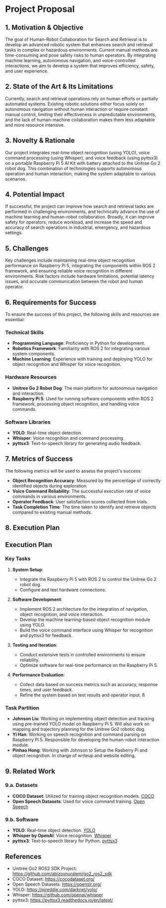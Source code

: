 # Project Proposal

## 1. Motivation & Objective

The goal of Human-Robot Collaboration for Search and Retrieval is to develop an advanced robotic system that enhances search and retrieval tasks in complex or hazardous environments. Current manual methods are time-consuming and pose safety risks to human operators. By integrating machine learning, autonomous navigation, and voice-controlled interactions, we aim to develop a system that improves efficiency, safety, and user experience.

## 2. State of the Art & Its Limitations

Currently, search and retrieval operations rely on human efforts or partially automated systems. Existing robotic solutions either focus solely on autonomous navigation without human interaction or require constant manual control, limiting their effectiveness in unpredictable environments, and the lack of human-machine collaboration makes them less adaptable and more resource intensive.

## 3. Novelty & Rationale

Our project integrates real-time object recognition (using YOLO), voice command processing (using Whisper), and voice feedback (using pyttsx3) on a portable Raspberry Pi 5 AI Kit with battery attached to the Unitree Go 2 robot dog. This combination of technologies supports autonomous operation and human interaction, making the system adaptable to various scenarios. 

## 4. Potential Impact

If successful, the project can improve how search and retrieval tasks are performed in challenging environments, and technically advance the use of machine learning and human-robot collaboration. Broadly, it can improve safety for operators, reduce workload, and increase the speed and accuracy of search operations in industrial, emergency, and hazardous settings.

## 5. Challenges

Key challenges include maintaining real-time object recognition performance on Raspberry Pi 5, integrating the components within ROS 2 framework, and ensuring reliable voice recognition in different environments. Risk factors include hardware limitations, potential latency issues, and accurate communication between the robot and human operator.

## 6. Requirements for Success

To ensure the success of this project, the following skills and resources are essential:

### Technical Skills
- **Programming Language**: Proficiency in Python for development.
- **Robotics Framework**: Familiarity with ROS 2 for integrating various system components.
- **Machine Learning**: Experience with training and deploying YOLO for object recognition and Whisper for voice recognition.

### Hardware Resources
- **Unitree Go 2 Robot Dog**: The main platform for autonomous navigation and interaction.
- **Raspberry Pi 5**: Used for running software components within ROS 2 framework, processing object recognition, and handling voice commands.

### Software Libraries
- **YOLO**: Real-time object detection.
- **Whisper**: Voice recognition and command processing.
- **pyttsx3**: Text-to-speech library for generating audio feedback.

## 7. Metrics of Success

The following metrics will be used to assess the project's success:

- **Object Recognition Accuracy**: Measured by the percentage of correctly identified objects during exploration.
- **Voice Command Reliability**: The successful execution rate of voice commands in various environments.
- **Operator Feedback**: User satisfaction scores collected from trials.
- **Task Completion Time**: The time taken to identify and retrieve objects compared to existing manual methods.

## 8. Execution Plan

## Execution Plan
### Key Tasks
1. **System Setup**:
   - Integrate the Raspberry Pi 5 with ROS 2 to control the Unitree Go 2 robot dog.
   - Configure and test hardware connections.

2. **Software Development**:
   - Implement ROS 2 architecture for the integration of navigation, object recognition, and voice interaction.
   - Develop the machine learning-based object recognition module using YOLO.
   - Build the voice command interface using Whisper for recognition and pyttsx3 for feedback.

3. **Testing and Iteration**:
   - Conduct extensive tests in controlled environments to ensure reliability.
   - Optimize software for real-time performance on the Raspberry Pi 5.

4. **Performance Evaluation**:
   - Collect data based on success metrics such as accuracy, response times, and user feedback.
   - Refine the system based on test results and operator input.
ß
### Task Partition
- **Johnson Liu**: Working on implementing object detection and tracking using pre-trained YOLO model on Raspberry Pi 5. Will also work on mapping and trajectory planning for the Unitree Go2 robotic dog.
- **Yi Han**: Working on speech recognition and command parsing on Raspberry Pi 5. Responsible for developing the human-robot interaction module.
- **Pinhao Hong**: Working with Johnson to Setup the Rasberry Pi and object recognition. In charge of writeup and website editing.

## 9. Related Work

### 9.a. Datasets
- **COCO Dataset**: Utilized for training object recognition models. [COCO](https://cocodataset.org/)
- **Open Speech Datasets**: Used for voice command training. [Open Speech](https://openslr.org/)

### 9.b. Software
- **YOLO**: Real-time object detection. [YOLO](https://pjreddie.com/darknet/yolo/)
- **Whisper by OpenAI**: Voice recognition. [Whisper](https://github.com/openai/whisper)
- **pyttsx3**: Text-to-speech library for Python. [pyttsx3](https://pyttsx3.readthedocs.io/en/latest/)

## References
- Unitree Go2 ROS2 SDK Project: https://github.com/abizovnuralem/go2_ros2_sdk
- COCO Dataset: https://cocodataset.org/
- Open Speech Datasets: https://openslr.org/
- YOLO: https://pjreddie.com/darknet/yolo/
- Whisper: https://github.com/openai/whisper
- pyttsx3: https://pyttsx3.readthedocs.io/en/latest/
